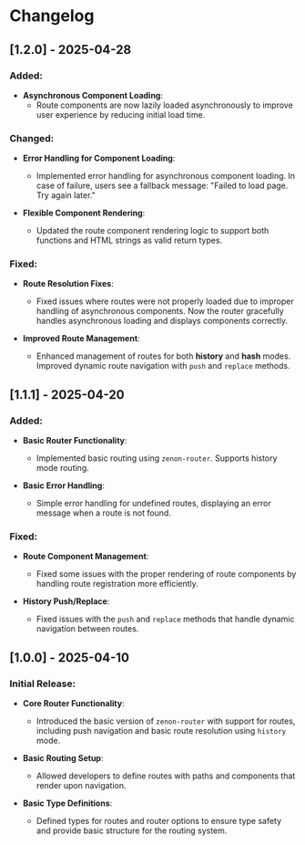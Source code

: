 # Changelog

## [1.2.0] - 2025-04-28

### Added:

- **Asynchronous Component Loading**:  
  - Route components are now lazily loaded asynchronously to improve user experience by reducing initial load time.
  
### Changed:
- **Error Handling for Component Loading**:  
  - Implemented error handling for asynchronous component loading. In case of failure, users see a fallback message: "Failed to load page. Try again later."
  
- **Flexible Component Rendering**:  
  - Updated the route component rendering logic to support both functions and HTML strings as valid return types.

### Fixed:
- **Route Resolution Fixes**:  
  - Fixed issues where routes were not properly loaded due to improper handling of asynchronous components. Now the router gracefully handles asynchronous loading and displays components correctly.
  
- **Improved Route Management**:  
  - Enhanced management of routes for both **history** and **hash** modes. Improved dynamic route navigation with `push` and `replace` methods.

## [1.1.1] - 2025-04-20

### Added:
- **Basic Router Functionality**:  
  - Implemented basic routing using `zenon-router`. Supports history mode routing.
  
- **Basic Error Handling**:  
  - Simple error handling for undefined routes, displaying an error message when a route is not found.

### Fixed:
- **Route Component Management**:  
  - Fixed some issues with the proper rendering of route components by handling route registration more efficiently.
  
- **History Push/Replace**:  
  - Fixed issues with the `push` and `replace` methods that handle dynamic navigation between routes.

## [1.0.0] - 2025-04-10

### Initial Release:
- **Core Router Functionality**:  
  - Introduced the basic version of `zenon-router` with support for routes, including push navigation and basic route resolution using `history` mode.
  
- **Basic Routing Setup**:  
  - Allowed developers to define routes with paths and components that render upon navigation.

- **Basic Type Definitions**:  
  - Defined types for routes and router options to ensure type safety and provide basic structure for the routing system.
